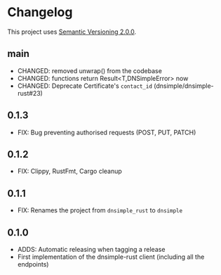 # Changelog

This project uses [Semantic Versioning 2.0.0](http://semver.org/).

## main

- CHANGED: removed unwrap() from the codebase
- CHANGED: functions return Result<T,DNSimpleError> now
- CHANGED: Deprecate Certificate's `contact_id` (dnsimple/dnsimple-rust#23)

## 0.1.3

- FIX: Bug preventing authorised requests (POST, PUT, PATCH)

## 0.1.2

- FIX: Clippy, RustFmt, Cargo cleanup

## 0.1.1

- FIX: Renames the project from `dnsimple_rust` to `dnsimple`
 
## 0.1.0

- ADDS: Automatic releasing when tagging a release
- First implementation of the dnsimple-rust client (including all the endpoints)
